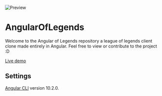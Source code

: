 ![Preview](https://angularoflegends.ivinrodrigues.com/assets/images/preview.png)

# AngularOfLegends

Welcome to the Angular of Legends repository a league of legends client clone made entirely in Angular. Feel free to view or contribute to the project :D

[Live demo](https://angularoflegends.ivinrodrigues.com/) 

## Settings

[Angular CLI](https://github.com/angular/angular-cli) version 10.2.0.
